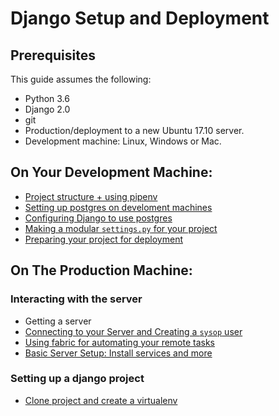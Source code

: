 # Django Setup and Deployment

## Prerequisites
This guide assumes the following:

* Python 3.6
* Django 2.0
* git
* Production/deployment to a new Ubuntu 17.10 server.
* Development machine: Linux, Windows or Mac.


## On Your Development Machine:
- [Project structure + using pipenv](./project-structure.md)
- [Setting up postgres on develoment machines](./postgres-setup.md)
- [Configuring Django to use postgres](./django-postgres.md)
- [Making a modular `settings.py`
 for your project](./settings.md)
- [Preparing your project for deployment](./prepare.md)

## On The Production Machine:
### Interacting with the server
- Getting a server
- [Connecting to your Server and Creating a `sysop` user](./connect.md)
- [Using fabric for automating your remote tasks](./fab.md)
- [Basic Server Setup: Install services and more](./install-packages.md)
### Setting up a django project
- [Clone project and create a virtualenv](./clone.md)

